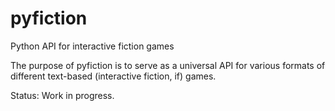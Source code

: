 # pyfiction
Python API for interactive fiction games


The purpose of pyfiction is to serve as a universal API for various formats of different text-based (interactive fiction, if) games.

Status: Work in progress.

